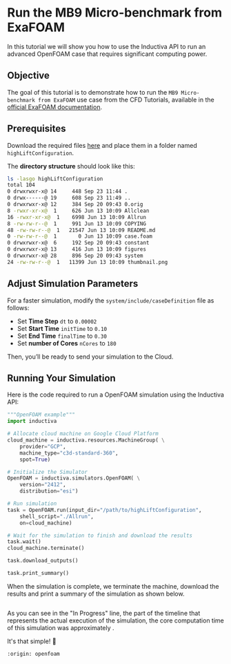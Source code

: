 # Run the MB9 Micro-benchmark from ExaFOAM
In this tutorial we will show you how to use the Inductiva API to run an advanced OpenFOAM case that requires significant computing power.

## Objective
The goal of this tutorial is to demonstrate how to run the `MB9 Micro-benchmark from ExaFOAM` use case from the CFD Tutorials, available in the [official ExaFOAM documentation](https://exafoam.eu/benchmarks/).

## Prerequisites
Download the required files [here](https://github.com/OpenFOAM/OpenFOAM/tree/25.02/Tutorials/OpenFOAM_CFD/11_2%203D%20Dam%20Break%20with%20Obstacle) and place them in a folder named `highLiftConfiguration`.

The **directory structure** should look like this:
   ```bash
   ls -lasgo highLiftConfiguration
   total 104
   0 drwxrwxr-x@ 14     448 Sep 23 11:44 .
   0 drwx------@ 19     608 Sep 23 11:49 ..
   0 drwxrwxr-x@ 12     384 Sep 20 09:43 0.orig
   8 -rwxr-xr-x@  1     626 Jun 13 10:09 Allclean
   16 -rwxr-xr-x@  1    6998 Jun 13 10:09 Allrun
   8 -rw-rw-r--@  1     991 Jun 13 10:09 COPYING
   48 -rw-rw-r--@  1   21547 Jun 13 10:09 README.md
   0 -rw-rw-r--@  1       0 Jun 13 10:09 case.foam
   0 drwxrwxr-x@  6     192 Sep 20 09:43 constant
   0 drwxrwxr-x@ 13     416 Jun 13 10:09 figures
   0 drwxrwxr-x@ 28     896 Sep 20 09:43 system
   24 -rw-rw-r--@  1   11399 Jun 13 10:09 thumbnail.png
   ```

## Adjust Simulation Parameters
For a faster simulation, modify the `system/include/caseDefinition` file as follows:
- Set **Time Step** `dt` to `0.00002`
- Set **Start Time** `initTime` to `0.10`
- Set **End Time** `finalTime` to `0.30`
- Set **number of Cores** `nCores` to `180`

Then, you’ll be ready to send your simulation to the Cloud.
 
## Running Your Simulation
Here is the code required to run a OpenFOAM simulation using the Inductiva API:

```python
"""OpenFOAM example"""
import inductiva

# Allocate cloud machine on Google Cloud Platform
cloud_machine = inductiva.resources.MachineGroup( \
    provider="GCP",
    machine_type="c3d-standard-360",
	spot=True)

# Initialize the Simulator
OpenFOAM = inductiva.simulators.OpenFOAM( \
    version="2412",
	distribution="esi")

# Run simulation
task = OpenFOAM.run(input_dir="/path/to/highLiftConfiguration",
    shell_script="./Allrun",
    on=cloud_machine)

# Wait for the simulation to finish and download the results
task.wait()
cloud_machine.terminate()

task.download_outputs()

task.print_summary()
```

When the simulation is complete, we terminate the machine, download the results and print a summary of the simulation as shown below.

```

```

As you can see in the "In Progress" line, the part of the timeline that represents the actual execution of the simulation, the core computation time 
of this simulation was approximately .

It's that simple! 🚀

```{banner_small}
:origin: openfoam
```
